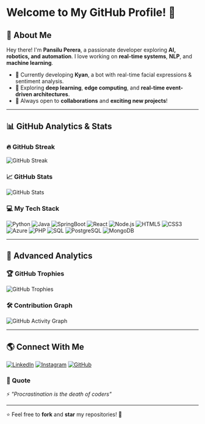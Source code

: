 #  Welcome to My GitHub Profile! 👋

## 🚀 About Me
Hey there! I'm **Pansilu Perera**, a passionate developer exploring **AI, robotics, and automation**. I love working on **real-time systems**, **NLP**, and **machine learning**. 

- 🔭 Currently developing **Kyan**, a bot with real-time facial expressions & sentiment analysis.
- 🌱 Exploring **deep learning**, **edge computing**, and **real-time event-driven architectures**.
- 🎯 Always open to **collaborations** and **exciting new projects**!

---

## 📊 GitHub Analytics & Stats

### 🔥 GitHub Streak
![GitHub Streak](https://streak-stats.demolab.com/?user=PansiluPerera&theme=radical&hide_border=true)


### 📈 GitHub Stats
![GitHub Stats](https://github-readme-stats.vercel.app/api?username=PansiluPerera&show_icons=true&theme=tokyonight&hide_border=true)

### 💻 My Tech Stack

![Python](https://img.shields.io/badge/Python-3776AB?style=flat-square&logo=python&logoColor=white) 
![Java](https://img.shields.io/badge/Java-007396?style=flat-square&logo=java&logoColor=white) 
![SpringBoot](https://img.shields.io/badge/SpringBoot-6DB33F?style=flat-square&logo=springboot&logoColor=white) 
![React](https://img.shields.io/badge/React-61DAFB?style=flat-square&logo=react&logoColor=black) 
![Node.js](https://img.shields.io/badge/Node.js-339933?style=flat-square&logo=node.js&logoColor=white) 
![HTML5](https://img.shields.io/badge/HTML5-E34F26?style=flat-square&logo=html5&logoColor=white) 
![CSS3](https://img.shields.io/badge/CSS3-1572B6?style=flat-square&logo=css3&logoColor=white) 
![Azure](https://img.shields.io/badge/Azure-0089D6?style=flat-square&logo=microsoft-azure&logoColor=white) 
![PHP](https://img.shields.io/badge/PHP-777BB4?style=flat-square&logo=php&logoColor=white) 
![SQL](https://img.shields.io/badge/SQL-003B57?style=flat-square&logo=sql&logoColor=white) 
![PostgreSQL](https://img.shields.io/badge/PostgreSQL-336791?style=flat-square&logo=postgresql&logoColor=white) 
![MongoDB](https://img.shields.io/badge/MongoDB-47A248?style=flat-square&logo=mongodb&logoColor=white)

---

## 📡 Advanced Analytics

### 🏆 GitHub Trophies
![GitHub Trophies](https://github-profile-trophy.vercel.app/?username=PansiluPerera&theme=tokyonight&no-frame=true&column=6)

### 🛠 Contribution Graph
![GitHub Activity Graph](https://github-readme-activity-graph.cyclic.app/graph?username=PansiluPerera)

---

## 🌎 Connect With Me
[![LinkedIn](https://img.shields.io/badge/LinkedIn-0077B5?style=for-the-badge&logo=linkedin&logoColor=white)](https://www.linkedin.com/in/pansilu-perera-984388333/)
[![Instagram](https://img.shields.io/badge/Instagram-E4405F?style=for-the-badge&logo=instagram&logoColor=white)](https://www.instagram.com/parcival._?igsh=cXh1cnM3enBoaHBh)
[![GitHub](https://img.shields.io/badge/GitHub-181717?style=for-the-badge&logo=github&logoColor=white)](https://github.com/PansiluPerera)



### 🎌 Quote
⚡ *"Procrastination is the death of coders"*

---

⭐ Feel free to **fork** and **star** my repositories! 🎯
